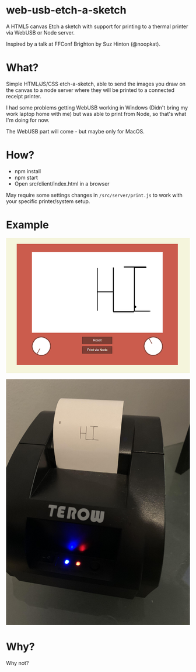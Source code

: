 # web-usb-etch-a-sketch
A HTML5 canvas Etch a sketch with support for printing to a thermal printer via WebUSB or Node server.

Inspired by a talk at FFConf Brighton by Suz Hinton (@noopkat).

# What?

Simple HTML/JS/CSS etch-a-sketch, able to send the images you draw on the canvas to a node server where they will be printed to a connected receipt printer.

I had some problems getting WebUSB working in Windows (Didn't bring my work laptop home with me) but was able to print from Node, so that's what I'm doing for now.

The WebUSB part will come - but maybe only for MacOS.

# How?

- npm install
- npm start
- Open src/client/index.html in a browser

May require some settings changes in `/src/server/print.js` to work with your specific printer/system setup.

# Example

![Sketch](./img/sketch.PNG)

![Printer](./img/printer.jpg)

# Why?
Why not?


